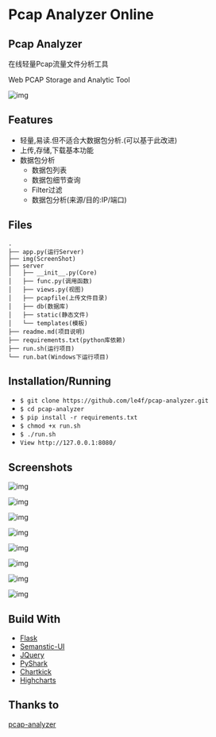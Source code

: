 Pcap Analyzer Online
======

Pcap Analyzer
---

在线轻量Pcap流量文件分析工具

Web PCAP Storage and Analytic Tool

![img](img/pcap-analyzer-01.png)


Features
---

*	轻量,易读.但不适合大数据包分析.(可以基于此改进)
*	上传,存储,下载基本功能
*	数据包分析
	*	数据包列表
	*	数据包细节查询
	*	Filter过滤
	*	数据包分析(来源/目的:IP/端口)

Files
---

```
.
├── app.py(运行Server)
├── img(ScreenShot)
├── server
│   ├── __init__.py(Core)
│   ├── func.py(调用函数)
│   ├── views.py(视图)
│   ├── pcapfile(上传文件目录)
│   ├── db(数据库)
│   ├── static(静态文件)
│   └── templates(模板)
├── readme.md(项目说明)
├── requirements.txt(python库依赖)
├── run.sh(运行项目)
└── run.bat(Windows下运行项目)
```

Installation/Running
---

* `$ git clone https://github.com/le4f/pcap-analyzer.git`
* `$ cd pcap-analyzer`
* `$ pip install -r requirements.txt`
* `$ chmod +x run.sh`
* `$ ./run.sh`
* `View http://127.0.0.1:8080/ `

Screenshots
---

![img](img/pcap-analyzer-01.png)

![img](img/pcap-analyzer-02.png)

![img](img/pcap-analyzer-03.png)

![img](img/pcap-analyzer-04.png)

![img](img/pcap-analyzer-05.png)

![img](img/pcap-analyzer-06.png)

![img](img/pcap-analyzer-07.png)

![img](img/pcap-analyzer-08.png)


Build With
---

*	[Flask](http://flask.pocoo.org)
*	[Semanstic-UI](http://semantic-ui.com)
*	[JQuery](http://jquery.com/)
*	[PyShark](http://kiminewt.github.io/pyshark/)
*	[Chartkick](https://github.com/mher/chartkick.py)
*	[Highcharts](http://api.highcharts.com/highcharts)

Thanks to
---
[pcap-analyzer](https://github.com/le4f/pcap-analyzer)
